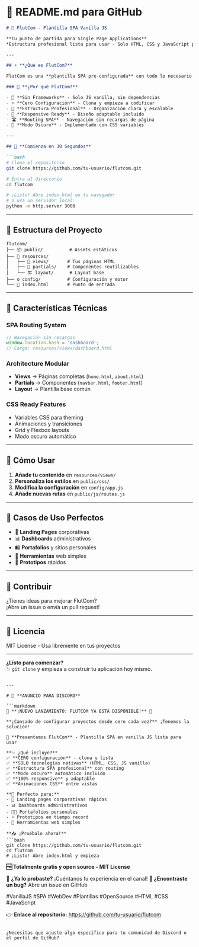 # 📝 **README.md para GitHub**

```markdown
# 🎯 FlutCom - Plantilla SPA Vanilla JS

**Tu punto de partida para Single Page Applications**  
*Estructura profesional lista para usar - Solo HTML, CSS y JavaScript puro*

---

## ⚡ **¿Qué es FlutCom?**

FlutCom es una **plantilla SPA pre-configurada** con todo lo necesario para crear aplicaciones web modernas usando **solo tecnologías nativas**: HTML5, CSS3 y JavaScript vanilla.

### 🎯 **¿Por qué FlutCom?**

- 🚀 **Sin Frameworks** - Solo JS vanilla, sin dependencias
- ⚡ **Cero Configuración** - Clona y empieza a codificar
- 🎨 **Estructura Profesional** - Organización clara y escalable
- 📱 **Responsive Ready** - Diseño adaptable incluido
- 🛣️ **Routing SPA** - Navegación sin recargas de página
- 🌙 **Modo Oscuro** - Implementado con CSS variables

---

## 🚀 **Comienza en 30 Segundos**

```bash
# Clona el repositorio
git clone https://github.com/tu-usuario/flutcom.git

# Entra al directorio
cd flutcom

# ¡Listo! Abre index.html en tu navegador
# o usa un servidor local:
python -m http.server 3000
```

---

## 📁 **Estructura del Proyecto**

```
flutcom/
├── 📦 public/          # Assets estáticos
├── 📂 resources/
│   ├── 🎨 views/       # Tus páginas HTML
│   ├── 🔧 partials/    # Componentes reutilizables  
│   └── 🏗️ layaut/      # Layout base
├── ⚙️ config/          # Configuración y motor
└── 🚀 index.html       # Punto de entrada
```

---

## 🎨 **Características Técnicas**

### **SPA Routing System**
```javascript
// Navegación sin recargas
window.location.hash = 'dashboard';
// Carga: resources/views/dashboard.html
```

### **Architecture Modular**
- **Views** → Páginas completas (`home.html`, `about.html`)
- **Partials** → Componentes (`navbar.html`, `footer.html`)  
- **Layout** → Plantilla base común

### **CSS Ready Features**
- Variables CSS para theming
- Animaciones y transiciones
- Grid y Flexbox layouts
- Modo oscuro automático

---

## 📝 **Cómo Usar**

1. **Añade tu contenido** en `resources/views/`
2. **Personaliza los estilos** en `public/css/`
3. **Modifica la configuración** en `config/app.js`
4. **Añade nuevas rutas** en `public/js/routes.js`

---

## 🎯 **Casos de Uso Perfectos**

- 🏢 **Landing Pages** corporativas
- 📊 **Dashboards** administrativos
- 🛍️ **Portafolios** y sitios personales
- 🔧 **Herramientas** web simples
- 🎨 **Prototipos** rápidos

---

## 🤝 **Contribuir**

¿Tienes ideas para mejorar FlutCom?  
¡Abre un issue o envía un pull request!

---

## 📜 **Licencia**

MIT License - Usa libremente en tus proyectos

---

**¿Listo para comenzar?**  
✨ `git clone` y empieza a construir tu aplicación hoy mismo.
```

---

# 📢 **ANUNCIO PARA DISCORD**

```markdown
🎉 **¡NUEVO LANZAMIENTO: FLUTCOM YA ESTÁ DISPONIBLE!** 🎉

**¿Cansado de configurar proyectos desde cero cada vez?** ¡Tenemos la solución!

🚀 **Presentamos FlutCom** - Plantilla SPA en vanilla JS lista para usar

**✨ ¿Qué incluye?**
✅ **CERO configuración** - clona y lista  
✅ **SOLO tecnologías nativas** (HTML, CSS, JS vanilla)  
✅ **Estructura SPA profesional** con routing  
✅ **Modo oscuro** automático incluido  
✅ **100% responsive** y adaptable  
✅ **Animaciones CSS** entre vistas

**🎯 Perfecto para:**
- 🏢 Landing pages corporativas rápidas
- 📊 Dashboards administrativos  
- 👨‍💻 Portafolios personales
- ⚡ Prototipos en tiempo record
- 🔧 Herramientas web simples

**📥 ¡Pruébalo ahora!**
```bash
git clone https://github.com/tu-usuario/flutcom.git
cd flutcom
# ¡Listo! Abre index.html y empieza
```

**🆓 Totalmente gratis y open source - MIT License**

💬 **¿Ya lo probaste?** ¡Cuéntanos tu experiencia en el canal!
🔧 **¿Encontraste un bug?** Abre un issue en GitHub

#VanillaJS #SPA #WebDev #Plantillas #OpenSource #HTML #CSS #JavaScript

👉 **Enlace al repositorio:** https://github.com/tu-usuario/flutcom
```

¿Necesitas que ajuste algo específico para tu comunidad de Discord o el perfil de GitHub?
